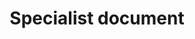 ---
layout: frontend-template-documentation
sectionKey: Frontend templates
eleventyNavigation:
  parent: Finder
title: Specialist document
description: Specialist Document finders are used to search for Specialist documents
figmaLink:
howItWorks: The returned results in this finder are exclusively specialist documents. Thus, every document on the page will have the `specialist_document` content schema .
examples:
  0:
    title: "AAIB: Air Accidents Investigation Branch reports"
    link: https://www.gov.uk/aaib-reports
  1:
    title: Competition and Markets Authority cases and projects
    link: https://www.gov.uk/cma-cases
  2:
    title: Countryside Stewardship grant finder
    link: https://www.gov.uk/countryside-stewardship-grants
  3:
    title: International development funding
    link: https://www.gov.uk/international-development-funding
  4:
    title: Research for Development Outputs
    link: https://www.gov.uk/dfid-research-outputs
  5:
    title: European Structural and Investment Funds (ESIF)
    link: https://www.gov.uk/european-structural-investment-funds
  6:
    title: Marine Accident Investigation Branch reports
    link: https://www.gov.uk/maib-reports
  7:
    title: "Alerts, recalls and safety information: drugs and medical devices"
    link: https://www.gov.uk/drug-device-alerts
  8:
    title: Drug Safety Update
    link: https://www.gov.uk/drug-safety-update
  9:
    title: Rail Accident Investigation Branch reports
    link: https://www.gov.uk/raib-reports?report_type%5B%5D=investigation-report
  10:
    title: Service Standard Reports
    link: https://www.gov.uk/service-standard-reports
  11:
    title: Finance and support for your business
    link: https://www.gov.uk/business-finance-support-finder
contentDataLink:
contentSchema:
  title: finder
  link: https://docs.publishing.service.gov.uk/content-schemas/finder.html
contentType:
  title: finder
  link: https://docs.publishing.service.gov.uk/document-types/finder.html
publishingApp:
components:
  0:
    componentName: Layout super navigation header
    componentURL: https://components.publishing.service.gov.uk/component-guide/layout_super_navigation_header
    generated: auto
    input:
  1:
    componentName: Contextual breadcrumbs
    componentURL: https://components.publishing.service.gov.uk/component-guide/contextual_breadcrumbs
    generated: auto
    input:
  2:
    componentName: The [Search](https://components.publishing.service.gov.uk/component-guide/search) component is above the filters, which occupies `1/3` of the page
    componentURL: 
    generated: auto
    input:
  3:
    componentName: Heading
    componentURL: https://components.publishing.service.gov.uk/component-guide/heading
    generated: auto
    input:
  4:
    componentName: "[Option select](https://components.publishing.service.gov.uk/component-guide/option_select) appears within the search filter"
    componentURL:
    generated: auto
    input:
  5:
    componentName: "[Select](https://components.publishing.service.gov.uk/component-guide/select) appears within the search filter"
    componentURL:
    generated: auto
    input:
  6:
    componentName: "[Form checkboxes](https://components.publishing.service.gov.uk/component-guide/checkboxes) appears within the search filter"
    componentURL:
    generated: auto
    input:
  7:
    componentName: "[Form hint text](https://components.publishing.service.gov.uk/component-guide/hint) appears within the search filter"
    componentURL:
    generated: auto
    input:
  8:
    componentName: "[Date filter](https://govuk-finder-frontend.herokuapp.com/component-guide/date_filter) appears within the search filter"
    componentURL:
    generated: auto
    input:
  9:
    componentName: All the filters are within the [Expander](https://govuk-finder-frontend.herokuapp.com/component-guide/expander)
    componentURL: 
    generated: auto
    input:
  10:
    componentName: "[Previous and next navigation](https://components.publishing.service.gov.uk/component-guide/previous_and_next_navigation) appears if there is more than 20 returned search results"
    componentURL: 
    generated: auto
    input:
  11:
    componentName: Subscription link
    componentURL: https://components.publishing.service.gov.uk/component-guide/subscription_links
    generated: auto
    input:
  12:
    componentName: Document list
    componentURL: https://components.publishing.service.gov.uk/component-guide/document_list
    generated: auto
    input:
  13:
    componentName: Feedback
    componentURL: https://components.publishing.service.gov.uk/component-guide/feedback
    generated: auto
    input:
  14:
    componentName: Layout footer
    componentURL: https://components.publishing.service.gov.uk/component-guide/layout_footer
    generated: auto
    input:
  15:
    componentName: Page title
    componentURL: https://components.publishing.service.gov.uk/component-guide/title
    generated: auto
    input:
  16:
    componentName: The [Govspeak content](https://components.publishing.service.gov.uk/component-guide/govspeak) is situated above the filter and returned results
    componentURL:
    generated: auto
    input:
  17:
    componentName: Phase banner
    componentURL: https://components.publishing.service.gov.uk/component-guide/phase_banner
    generated: auto
    input:
  18:
    componentName: Metadata block
    componentURL: https://components.publishing.service.gov.uk/component-guide/metadata
    generated: auto
    input:
insights:
  0:
    title:
    link:
    description:
    date:
issues:
  0:
    title:
    link:
issueLink:
---